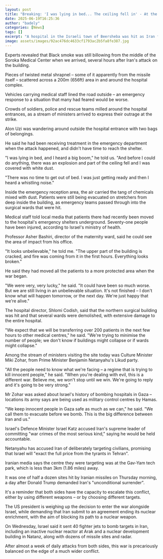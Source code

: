 ```yaml
---
layout: post
title: "Breaking: 'I was lying in bed... The ceiling fell in' - At the scene of Israeli hospital hit by Iran strike"
date: 2025-06-19T16:25:36
author: "badely"
categories: [News]
tags: []
excerpt: "A hospital in the Israeli town of Beersheba was hit as Iran fired a barrage of missiles at the country."
image: assets/images/92ac476dc4633cf1793ac2b5fa8fe387.jpg
---
```


Experts revealed that Black smoke was still billowing from the middle of the Soroka Medical Center when we arrived, several hours after Iran's attack on the building.

Pieces of twisted metal shrapnel – some of it apparently from the missile itself – scattered across a 200m (656ft) area in and around the hospital complex.

Vehicles carrying medical staff lined the road outside – an emergency response to a situation that many had feared would be worse.

Crowds of soldiers, police and rescue teams milled around the hospital entrances, as a stream of ministers arrived to express their outrage at the strike.

Alon Uzi was wandering around outside the hospital entrance with two bags of belongings.

He said he had been receiving treatment in the emergency department when the attack happened, and didn't have time to reach the shelter.

"I was lying in bed, and I heard a big boom," he told us. "And before I could do anything, there was an explosion and part of the ceiling fell and I was covered with white dust.

"There was no time to get out of bed. I was just getting ready and then I heard a whistling noise."

Inside the emergency reception area, the air carried the tang of chemicals mixed with dust. Patients were still being evacuated on stretchers from deep inside the building, as emergency teams passed through into the surgical wards that were hit.

Medical staff told local media that patients there had recently been moved to the hospital's emergency shelters underground. Seventy-one people have been injured, according to Israel's ministry of health.

Professor Asher Bashiri, director of the maternity ward, said he could see the area of impact from his office.

"It looks unbelievable," he told me. "The upper part of the building is cracked, and fire was coming from it in the first hours. Everything looks broken."

He said they had moved all the patients to a more protected area when the war began.

"We were very, very lucky," he said. "It could have been so much worse. But we are still living in an unbelievable situation. It's not finished – I don't know what will happen tomorrow, or the next day. We're just happy that we're alive."

The hospital director, Shlomi Codish, said that the northern surgical building was hit and that several wards were demolished, with extensive damage to the entire hospital.

"We expect that we will be transferring over 200 patients in the next few hours to other medical centres," he said. "We're trying to minimise the number of people; we don't know if buildings might collapse or if wards might collapse."

Among the stream of ministers visiting the site today was Culture Minister Miki Zohar, from Prime Minister Benjamin Netanyahu's Likud party.

"All the people need to know what we're facing – a regime that is trying to kill innocent people," he said. "When you're dealing with evil, this is a different war. Believe me, we won't stop until we win.  We're going to reply and it's going to be very strong."

Mr Zohar was asked about Israel's history of bombing hospitals in Gaza – locations its army says are being used as military control centres by Hamas.

"We keep innocent people in Gaza safe as much as we can," he said. "We call them to evacuate before we bomb. This is the big difference between Iran and us."

Israel's Defence Minister Israel Katz accused Iran's supreme leader of committing "war crimes of the most serious kind," saying he would be held accountable.

Netanyahu has accused Iran of deliberately targeting civilians, promising that Israel will "exact the full price from the tyrants in Tehran".

Iranian media says the centre they were targeting was at the Gav-Yam tech park, which is less than 3km (1.86 miles) away.

It was one of half a dozen sites hit by Iranian missiles on Thursday morning, a day after Donald Trump demanded Iran's "unconditional surrender".

It's a reminder that both sides have the capacity to escalate this conflict, either by using different weapons – or by choosing different targets.

The US president is weighing up the decision to enter the war alongside Israel, while demanding that Iran submit to an agreement ending its nuclear enrichment, with the aim of blocking its path to a nuclear weapon.

On Wednesday, Israel said it sent 40 fighter jets to bomb targets in Iran, including an inactive nuclear reactor at Arak and a nuclear development building in Natanz, along with dozens of missile sites and radar.

After almost a week of daily attacks from both sides, this war is precariously balanced on the edge of a much wider conflict.

